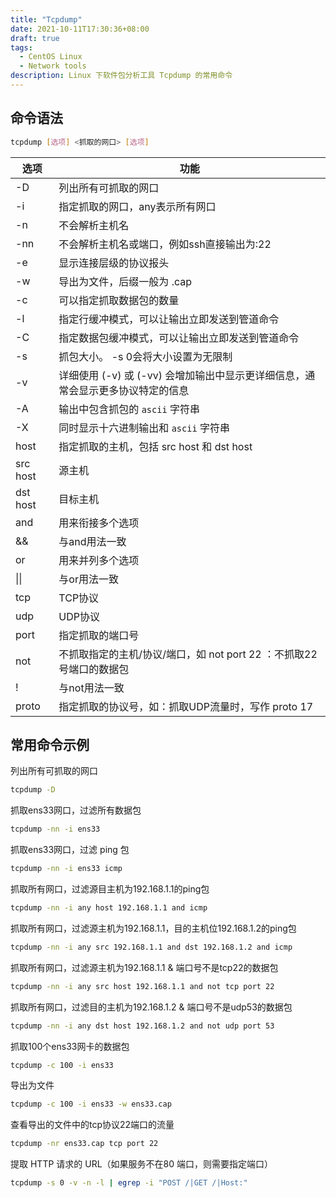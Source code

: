 ```yaml
---
title: "Tcpdump"
date: 2021-10-11T17:30:36+08:00
draft: true
tags:
  - CentOS Linux
  - Network tools
description: Linux 下软件包分析工具 Tcpdump 的常用命令
---
```






## 命令语法

```bash
tcpdump [选项] <抓取的网口> [选项]
```



| 选项     | 功能                                                         |
| -------- | ------------------------------------------------------------ |
| -D       | 列出所有可抓取的网口                                         |
| -i       | 指定抓取的网口，any表示所有网口                              |
| -n       | 不会解析主机名                                               |
| -nn      | 不会解析主机名或端口，例如ssh直接输出为:22                   |
| -e       | 显示连接层级的协议报头                                       |
| -w       | 导出为文件，后缀一般为 .cap                                  |
| -c       | 可以指定抓取数据包的数量                                     |
| -l       | 指定行缓冲模式，可以让输出立即发送到管道命令                 |
| -C       | 指定数据包缓冲模式，可以让输出立即发送到管道命令             |
| -s       | 抓包大小。 -s 0会将大小设置为无限制                          |
| -v       | 详细使用 (-v) 或 (-vv) 会增加输出中显示更详细信息，通常会显示更多协议特定的信息 |
| -A       | 输出中包含抓包的 `ascii` 字符串                              |
| -X       | 同时显示十六进制输出和 `ascii` 字符串                        |
| host     | 指定抓取的主机，包括 src host 和 dst host                    |
| src host | 源主机                                                       |
| dst host | 目标主机                                                     |
| and      | 用来衔接多个选项                                             |
| &&       | 与and用法一致                                                |
| or       | 用来并列多个选项                                             |
| \|\|     | 与or用法一致                                                 |
| tcp      | TCP协议                                                      |
| udp      | UDP协议                                                      |
| port     | 指定抓取的端口号                                             |
| not      | 不抓取指定的主机/协议/端口，如 not port 22 ：不抓取22号端口的数据包 |
| !        | 与not用法一致                                                |
| proto    | 指定抓取的协议号，如：抓取UDP流量时，写作 proto 17           |



## 常用命令示例

列出所有可抓取的网口

```bash
tcpdump -D
```

  

抓取ens33网口，过滤所有数据包

```bash
tcpdump -nn -i ens33    
```

  

抓取ens33网口，过滤 ping 包

```bash
tcpdump -nn -i ens33 icmp
```



抓取所有网口，过滤源目主机为192.168.1.1的ping包

```bash
tcpdump -nn -i any host 192.168.1.1 and icmp
```



抓取所有网口，过滤源主机为192.168.1.1，目的主机位192.168.1.2的ping包

```bash
tcpdump -nn -i any src 192.168.1.1 and dst 192.168.1.2 and icmp
```



抓取所有网口，过滤源主机为192.168.1.1 & 端口号不是tcp22的数据包

```bash
tcpdump -nn -i any src host 192.168.1.1 and not tcp port 22
```

  

抓取所有网口，过滤目的主机为192.168.1.2 & 端口号不是udp53的数据包

```bash
tcpdump -nn -i any dst host 192.168.1.2 and not udp port 53
```

  

抓取100个ens33网卡的数据包

```bash
tcpdump -c 100 -i ens33
```

  

导出为文件

```bash
tcpdump -c 100 -i ens33 -w ens33.cap
```



查看导出的文件中的tcp协议22端口的流量

```bash
tcpdump -nr ens33.cap tcp port 22
```



提取 HTTP 请求的 URL（如果服务不在80 端口，则需要指定端口）

```bash
tcpdump -s 0 -v -n -l | egrep -i "POST /|GET /|Host:"
```
